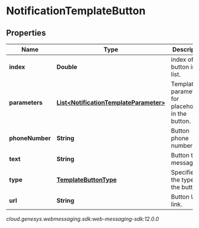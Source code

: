 # NotificationTemplateButton


## Properties

| Name | Type | Description | Notes |
| ------------ | ------------- | ------------- | ------------- |
| **index** | **Double** | index of the button in the list. |  |
| **parameters** | [**List&lt;NotificationTemplateParameter&gt;**](NotificationTemplateParameter) | Template parameters for placeholders in the button. |  [optional] |
| **phoneNumber** | **String** | Button phone number. |  [optional] |
| **text** | **String** | Button text message. |  |
| **type** | [**TemplateButtonType**](TemplateButtonType) | Specifies the type of the button. |  |
| **url** | **String** | Button URL link. |  [optional] |




_cloud.genesys.webmessaging.sdk:web-messaging-sdk:12.0.0_
